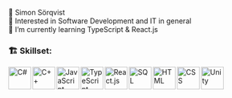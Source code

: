 👋 Simon Sörqvist<br/>
👀 Interested in Software Development and IT in general<br/>
🌱 I’m currently learning TypeScript & React.js<br/>

### 🏗️ Skillset: 
<!-- C# icon -->
<img alt="C#" width="45px" align="left"
  src="https://cdn.jsdelivr.net/gh/devicons/devicon/icons/csharp/csharp-original.svg" />
<!-- C++ icon -->
<img alt="C++" width="45px" align="left"
  src="https://cdn.jsdelivr.net/gh/devicons/devicon/icons/cplusplus/cplusplus-original.svg">
<!-- JavaScript icon -->
<img alt="JavaScript" width="45px" align="left"
  src="https://cdn.jsdelivr.net/gh/devicons/devicon/icons/javascript/javascript-original.svg" />
<!-- TypeScript icon -->
<img alt="TypeScript" width="45px" align="left"
  src="https://cdn.jsdelivr.net/gh/devicons/devicon/icons/typescript/typescript-original.svg" />
<!-- React.js icon -->
<img alt="React.js" width="45px" align="left"
  src="https://cdn.jsdelivr.net/gh/devicons/devicon/icons/react/react-original-wordmark.svg" />
<!-- SQL icon -->
<img alt="SQL" width="45px" align="left"
  src="https://github.com/simon-s-99/simon-s-99/assets/142667693/a4adb32a-a663-4172-a4dd-a8e1a34a116c">
<!-- HTML5 icon -->
<img alt="HTML" width="45px" align="left"
  src="https://cdn.jsdelivr.net/gh/devicons/devicon/icons/html5/html5-plain-wordmark.svg">
<!-- CSS3 icon -->
<img alt="CSS" width="45px" align="left"
  src="https://cdn.jsdelivr.net/gh/devicons/devicon/icons/css3/css3-plain-wordmark.svg">
<!-- Unity icon -->
<img alt="Unity" width="45px" align="left"
  src="https://github.com/simon-s-99/simon-s-99/assets/142667693/fa712874-6b47-48a8-a0c4-cfcf1095406b">

<!---
simon-s-99/simon-s-99 is a ✨ special ✨ repository because its `README.md` (this file) appears on your GitHub profile.
You can click the Preview link to take a look at your changes.
--->
